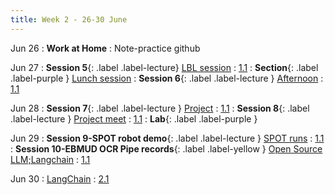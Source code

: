```yaml
---
title: Week 2 - 26-30 June
---
```

Jun 26
: **Work at Home**
  : Note-practice github

Jun 27
: **Session 5**{: .label .label-lecture} [LBL session](/InfrastructureChat/lecture/ses5-June27-Tu-morn-LBL)
  : [1.1](#)
: **Section**{: .label .label-purple } [Lunch session](../lecture/ses10ju29thpm)
: **Session 6**{: .label .label-lecture } [Afternoon](/InfrastructureChat/lecture/ses6-June27-Tu-aft-DT)
  : [1.1](#)

Jun 28 
: **Session 7**{: .label .label-lecture } [Project](/InfrastructureChat/lecture/ses7-Ju28Wam-CSI)
  : [1.1](#)
: **Session 8**{: .label .label-lecture } [Project meet](/InfrastructureChat/lecture/ses8-Ju28wpmS)
  : [1.1](#)
: **Lab**{: .label .label-purple } [](#)

Jun 29 
: **Session 9-SPOT robot demo**{: .label .label-lecture } [SPOT runs](/InfrastructureChat/lecture/ses9-Ju29Tham)
  : [1.1](#)
: **Session 10-EBMUD OCR Pipe records**{: .label .label-yellow } [Open Source LLM;Langchain](/InfrastructureChat/lecture/ses10ju29thpm)
  : [1.1](#)

Jun 30
: [LangChain]()
  : [2.1](#)
